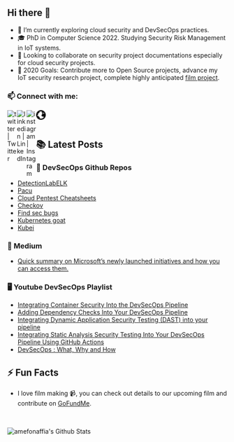 ## Hi there 👋  

- 🌱 I’m currently exploring cloud security and DevSecOps practices.
- 🎓 PhD in Computer Science 2022. Studying Security Risk Management in IoT systems.
- 👯 Looking to collaborate on security project documentations especially for cloud security projects.
- 🌠 2020 Goals: Contribute more to Open Source projects, advance my IoT security research project, complete highly anticipated [film project](https://www.gofundme.com/f/the-hail-mary-feature-film).

### 📫 Connect with me:

[<img align="left" alt="twitter | Twitter" width="22px" src="https://cdn.jsdelivr.net/npm/simple-icons@v3/icons/twitter.svg" />][twitter]
[<img align="left" alt="linkedin | LinkedIn" width="22px" src="https://cdn.jsdelivr.net/npm/simple-icons@v3/icons/linkedin.svg" />][linkedin]
[<img align="left" alt="instagram | Instagram" width="22px" src="https://cdn.jsdelivr.net/npm/simple-icons@v3/icons/instagram.svg" />][instagram]
[<img align="left" alt="project" width="22px" src="https://raw.githubusercontent.com/iconic/open-iconic/master/svg/globe.svg" />][project]
<br />
<br />

[project]: https://www.gofundme.com/f/the-hail-mary-feature-film
[linkedin]: https://www.linkedin.com/in/abasi-amefon-affia/
[twitter]: https://twitter.com/amy_qb
[instagram]: https://www.instagram.com/amy_qb

## 📚 Latest Posts
### 🔭 DevSecOps Github Repos
- [DetectionLabELK](https://github.com/cyberdefenders/DetectionLabELK)
- [Pacu](https://github.com/RhinoSecurityLabs/pacu)
- [Cloud Pentest Cheatsheets](https://github.com/dafthack/CloudPentestCheatsheets)
- [Checkov](https://github.com/bridgecrewio/checkov)
- [Find sec bugs](https://github.com/find-sec-bugs/find-sec-bugs)
- [Kubernetes goat](https://github.com/madhuakula/kubernetes-goat)
- [Kubei](https://github.com/Portshift/kubei)

### 📝 Medium

<!-- BLOG-POST-LIST:START -->
- [Quick summary on Microsoft’s newly launched initiatives and how you can access them.](https://medium.com/@amefonaffia/quick-summary-on-microsofts-newly-launched-initiatives-and-how-you-can-access-them-68f83e93ff6d?source=rss-927b97076851------2)
<!-- BLOG-POST-LIST:END -->

### 🖥️ Youtube DevSecOps Playlist

<!-- YOUTUBE:START -->
- [Integrating Container Security Into the DevSecOps Pipeline](https://www.youtube.com/watch?v=4Jd28k3mjrk)
- [Adding Dependency Checks Into Your DevSecOps Pipeline](https://www.youtube.com/watch?v=vpaF2TnjIDw)
- [Integrating Dynamic Application Security Testing (DAST) into your pipeline](https://www.youtube.com/watch?v=W_7BxFgMYHs)
- [Integrating Static Analysis Security Testing Into Your DevSecOps Pipeline Using GitHub Actions](https://www.youtube.com/watch?v=tOiiA79On4k)
- [DevSecOps : What, Why and How](https://www.youtube.com/watch?v=DzX9Vi_UQ8o)
<!-- YOUTUBE:END -->

## ⚡ Fun Facts
- I love film making 📹, you can check out details to our upcoming film and contribute on [GoFundMe](https://www.gofundme.com/f/the-hail-mary-feature-film).
##
<br />
<img align="left" alt="amefonaffia's Github Stats" src="https://github-readme-stats.vercel.app/api?username=amefonaffia&show_icons=true&hide_border=true&theme=tokyonight&count_private=true" />

<!--
**amefonaffia/amefonaffia** is a ✨ _special_ ✨ repository because its `README.md` (this file) appears on your GitHub profile.

Here are some ideas to get you started:

- 🔭 I’m currently working on ...
- 🌱 I’m currently learning ...
- 👯 I’m looking to collaborate on ...
- 🤔 I’m looking for help with ...
- 💬 Ask me about ...
- 📫 How to reach me: ...
- 😄 Pronouns: ...

-->
